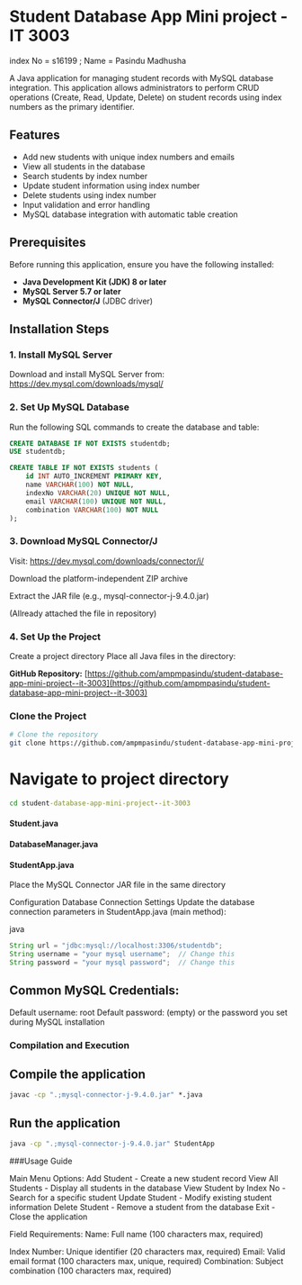 # Student Database App Mini project - IT 3003
index No = s16199 ;
Name = Pasindu Madhusha

A Java application for managing student records with MySQL database integration. This application allows administrators to perform CRUD operations (Create, Read, Update, Delete) on student records using index numbers as the primary identifier.

## Features

-  Add new students with unique index numbers and emails
-  View all students in the database
-  Search students by index number
-  Update student information using index number
-  Delete students using index number
-  Input validation and error handling
-  MySQL database integration with automatic table creation

## Prerequisites

Before running this application, ensure you have the following installed:

- **Java Development Kit (JDK) 8 or later**
- **MySQL Server 5.7 or later**
- **MySQL Connector/J** (JDBC driver)

## Installation Steps

### 1. Install MySQL Server
Download and install MySQL Server from: https://dev.mysql.com/downloads/mysql/

### 2. Set Up MySQL Database
Run the following SQL commands to create the database and table:

```sql
CREATE DATABASE IF NOT EXISTS studentdb;
USE studentdb;

CREATE TABLE IF NOT EXISTS students (
    id INT AUTO_INCREMENT PRIMARY KEY,
    name VARCHAR(100) NOT NULL,
    indexNo VARCHAR(20) UNIQUE NOT NULL,
    email VARCHAR(100) UNIQUE NOT NULL,
    combination VARCHAR(100) NOT NULL
);
```

### 3. Download MySQL Connector/J
Visit: https://dev.mysql.com/downloads/connector/j/

Download the platform-independent ZIP archive

Extract the JAR file (e.g., mysql-connector-j-9.4.0.jar)

(Allready attached the file in repository)

### 4. Set Up the Project
Create a project directory
Place all Java files in the directory:

**GitHub Repository:** [https://github.com/ampmpasindu/student-database-app-mini-project--it-3003](https://github.com/ampmpasindu/student-database-app-mini-project--it-3003)

### Clone the Project

```bash
# Clone the repository
git clone https://github.com/ampmpasindu/student-database-app-mini-project--it-3003
```

# Navigate to project directory
```cmd
cd student-database-app-mini-project--it-3003
```

#### Student.java
#### DatabaseManager.java
#### StudentApp.java

Place the MySQL Connector JAR file in the same directory

Configuration
Database Connection Settings
Update the database connection parameters in StudentApp.java (main method):

java
```java
String url = "jdbc:mysql://localhost:3306/studentdb";
String username = "your mysql username";  // Change this
String password = "your mysql password";  // Change this
```

## Common MySQL Credentials:
Default username: root
Default password: (empty) or the password you set during MySQL installation

### Compilation and Execution

## Compile the application
```cmd
javac -cp ".;mysql-connector-j-9.4.0.jar" *.java
```

## Run the application
```cmd
java -cp ".;mysql-connector-j-9.4.0.jar" StudentApp
```

###Usage Guide

Main Menu Options:
Add Student - Create a new student record
View All Students - Display all students in the database
View Student by Index No - Search for a specific student
Update Student - Modify existing student information
Delete Student - Remove a student from the database
Exit - Close the application

Field Requirements:
Name: Full name (100 characters max, required)

Index Number: Unique identifier (20 characters max, required)
Email: Valid email format (100 characters max, unique, required)
Combination: Subject combination (100 characters max, required)

